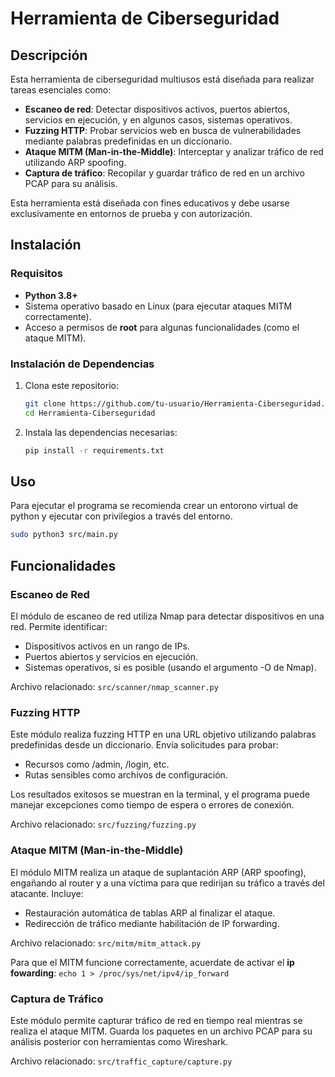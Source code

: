 # Herramienta de Ciberseguridad

## Descripción

Esta herramienta de ciberseguridad multiusos está diseñada para realizar tareas esenciales como:

- **Escaneo de red**: Detectar dispositivos activos, puertos abiertos, servicios en ejecución, y en algunos casos, sistemas operativos.
- **Fuzzing HTTP**: Probar servicios web en busca de vulnerabilidades mediante palabras predefinidas en un diccionario.
- **Ataque MITM (Man-in-the-Middle)**: Interceptar y analizar tráfico de red utilizando ARP spoofing.
- **Captura de tráfico**: Recopilar y guardar tráfico de red en un archivo PCAP para su análisis.

Esta herramienta está diseñada con fines educativos y debe usarse exclusivamente en entornos de prueba y con autorización.

## Instalación

### Requisitos

- **Python 3.8+**
- Sistema operativo basado en Linux (para ejecutar ataques MITM correctamente).
- Acceso a permisos de **root** para algunas funcionalidades (como el ataque MITM).

### Instalación de Dependencias

1. Clona este repositorio:

   ```bash
   git clone https://github.com/tu-usuario/Herramienta-Ciberseguridad.git
   cd Herramienta-Ciberseguridad
   ```

2. Instala las dependencias necesarias:

    ```bash
    pip install -r requirements.txt
    ```

## Uso

Para ejecutar el programa se recomienda crear un entorono virtual de python y ejecutar con privilegios a través del entorno.

```bash
sudo python3 src/main.py
```

## Funcionalidades

### Escaneo de Red

El módulo de escaneo de red utiliza Nmap para detectar dispositivos en una red. Permite identificar:

- Dispositivos activos en un rango de IPs.
- Puertos abiertos y servicios en ejecución.
- Sistemas operativos, si es posible (usando el argumento -O de Nmap).

Archivo relacionado: `src/scanner/nmap_scanner.py`

### Fuzzing HTTP

Este módulo realiza fuzzing HTTP en una URL objetivo utilizando palabras predefinidas desde un diccionario. Envía solicitudes para probar:

- Recursos como /admin, /login, etc.
- Rutas sensibles como archivos de configuración.

Los resultados exitosos se muestran en la terminal, y el programa puede manejar excepciones como tiempo de espera o errores de conexión.

Archivo relacionado: `src/fuzzing/fuzzing.py`

### Ataque MITM (Man-in-the-Middle)

El módulo MITM realiza un ataque de suplantación ARP (ARP spoofing), engañando al router y a una víctima para que redirijan su tráfico a través del atacante. Incluye:

- Restauración automática de tablas ARP al finalizar el ataque.
- Redirección de tráfico mediante habilitación de IP forwarding.

Archivo relacionado: `src/mitm/mitm_attack.py`

Para que el MITM funcione correctamente, acuerdate de activar el **ip fowarding**: `echo 1 > /proc/sys/net/ipv4/ip_forward`

### Captura de Tráfico

Este módulo permite capturar tráfico de red en tiempo real mientras se realiza el ataque MITM. Guarda los paquetes en un archivo PCAP para su análisis posterior con herramientas como Wireshark.

Archivo relacionado: `src/traffic_capture/capture.py`
